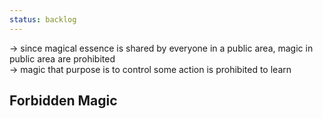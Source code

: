 ```yaml
---
status: backlog
---
```

-> since magical essence is shared by everyone in a public area, magic in public area are prohibited  
-> magic that purpose is to control some action is prohibited to learn  
  
  
Forbidden Magic  
---